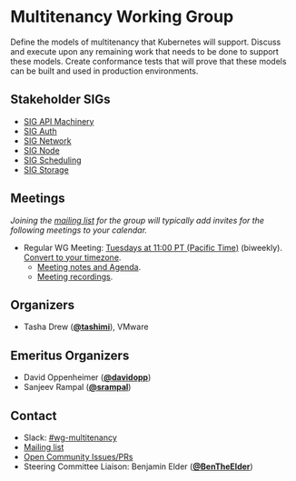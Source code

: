 <!---
This is an autogenerated file!

Please do not edit this file directly, but instead make changes to the
sigs.yaml file in the project root.

To understand how this file is generated, see https://git.k8s.io/community/generator/README.md
--->
# Multitenancy Working Group

Define the models of multitenancy that Kubernetes will support. Discuss and execute upon any remaining work that needs to be done to support these models. Create conformance tests that will prove that these models can be built and used in production environments.

## Stakeholder SIGs
* [SIG API Machinery](/sig-api-machinery)
* [SIG Auth](/sig-auth)
* [SIG Network](/sig-network)
* [SIG Node](/sig-node)
* [SIG Scheduling](/sig-scheduling)
* [SIG Storage](/sig-storage)

## Meetings
*Joining the [mailing list](https://groups.google.com/forum/#!forum/kubernetes-wg-multitenancy) for the group will typically add invites for the following meetings to your calendar.*
* Regular WG Meeting: [Tuesdays at 11:00 PT (Pacific Time)](https://zoom.us/j/93752451148?pwd=WW5YaHJuMW1MUFNnazV4WVhTRDlqZz09) (biweekly). [Convert to your timezone](http://www.thetimezoneconverter.com/?t=11:00&tz=PT%20%28Pacific%20Time%29).
  * [Meeting notes and Agenda](https://docs.google.com/document/d/1fj3yzmeU2eU8ZNBCUJG97dk_wC7228-e_MmdcmTNrZY/edit?usp=sharing).
  * [Meeting recordings](https://www.youtube.com/playlist?list=PL69nYSiGNLP1tBA0W8zEe6UwPsabGQk-j).

## Organizers

* Tasha Drew (**[@tashimi](https://github.com/tashimi)**), VMware

## Emeritus Organizers

* David Oppenheimer (**[@davidopp](https://github.com/davidopp)**)
* Sanjeev Rampal (**[@srampal](https://github.com/srampal)**)

## Contact
- Slack: [#wg-multitenancy](https://kubernetes.slack.com/messages/wg-multitenancy)
- [Mailing list](https://groups.google.com/forum/#!forum/kubernetes-wg-multitenancy)
- [Open Community Issues/PRs](https://github.com/kubernetes/community/labels/wg%2Fmultitenancy)
- Steering Committee Liaison: Benjamin Elder (**[@BenTheElder](https://github.com/BenTheElder)**)
<!-- BEGIN CUSTOM CONTENT -->

<!-- END CUSTOM CONTENT -->
